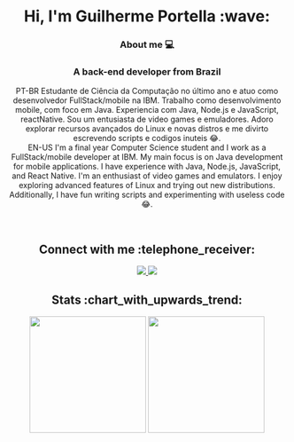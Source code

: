 <h1 align="center">Hi, I'm Guilherme Portella :wave: </h1>



 <div align="center">

### About me :computer:
### A back-end developer from Brazil

PT-BR
Estudante de Ciência da Computação no último ano e atuo como desenvolvedor FullStack/mobile na IBM. Trabalho como desenvolvimento mobile, com foco em Java. Experiencia com Java, Node.js e JavaScript, reactNative. Sou um entusiasta de video games e emuladores. Adoro explorar recursos avançados do Linux e novas distros e me divirto escrevendo scripts e codigos inuteis :joy:.
 <br>
EN-US I'm a final year Computer Science student and I work as a FullStack/mobile developer at IBM. My main focus is on Java development for mobile applications. I have experience with Java, Node.js, JavaScript, and React Native. I'm an enthusiast of video games and emulators. I enjoy exploring advanced features of Linux and trying out new distributions. Additionally, I have fun writing scripts and experimenting with useless code :joy:.


 </div>

</br>

<h2 align="center">Connect with me :telephone_receiver: </h2>
<p align="center">
 <a href="mailto:guilhermeportella2@gmail.com">
  <img src="https://img.shields.io/badge/-Guilherme Portella-c14438?style=flat-square&logo=Gmail&logoColor=white&link=mailto:guilhermeportella2@gmail.com"/>
 </a>
 <a href="https://www.linkedin.com/in/myprofileguilhermeportella/">
 <img src="https://img.shields.io/badge/-Guilherme Portella-blue?style=flat-square&logo=Linkedin&logoColor=white&link=https://www.linkedin.com/in/guilhermeportella-1997a008/" target="_blank"/>
</a>
</p>

<h2 align="center">
  Stats :chart_with_upwards_trend:
</h2>

<p align = "center">
 <img  src = "https://github-readme-stats.vercel.app/api?username=guilhermeportella&show_icons=true&theme=dark" height="210px">
 <img  src = "https://github-readme-stats.vercel.app/api/top-langs/?username=guilhermeportella&theme=dark&line)](https://github.com/guilhermeportella" height="210px"/>
 </p>
